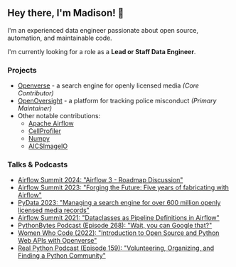 ## Hey there, I'm Madison! 💖

I'm an experienced data engineer passionate about open source, automation, and maintainable code.

I'm currently looking for a role as a **Lead or Staff Data Engineer**.

###  Projects
- [Openverse](https://github.com/WordPress/openverse) - a search engine for openly licensed media _(Core Contributor)_
- [OpenOversight](https://github.com/OrcaCollective/OpenOversight) - a platform for tracking police misconduct _(Primary Maintainer)_
- Other notable contributions:
    - [Apache Airflow](https://github.com/apache/airflow/commits?author=AetherUnbound)
    - [CellProfiler](https://github.com/CellProfiler/CellProfiler/commits?author=AetherUnbound)
    - [Numpy](https://github.com/numpy/numpy/commits?author=AetherUnbound)
    - [AICSImageIO](https://github.com/AllenCellModeling/aicsimageio/commits?author=AetherUnbound)

### Talks & Podcasts

- [Airflow Summit 2024: "Airflow 3 - Roadmap Discussion"](https://www.youtube.com/watch?v=GYJL1kOKFz0)
- [Airflow Summit 2023: "Forging the Future: Five years of fabricating with Airflow"](https://www.youtube.com/watch?v=z_BkpAA0RkA)
- [PyData 2023: "Managing a search engine for over 600 million openly licensed media records"](https://www.youtube.com/watch?v=R0YqPAhKMhs)
- [Airflow Summit 2021: "Dataclasses as Pipeline Definitions in Airflow"](https://www.youtube.com/watch?v=ja2siGyklq0)
- [PythonBytes Podcast (Episode 268): "Wait, you can Google that?"](https://www.youtube.com/watch?v=CWzPMqp5UeA)
- [Women Who Code (2022): "Introduction to Open Source and Python Web APIs with Openverse"](https://www.youtube.com/watch?v=JHRSre--ARU)
- [Real Python Podcast (Episode 159): "Volunteering, Organizing, and Finding a Python Community"](https://www.youtube.com/watch?v=qmGpW1w3ENk)

